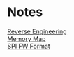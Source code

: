 # Notes
[Reverse Engineering](./reveng.md)  
[Memory Map](./memorymap.md)  
[SPI FW Format](./spi_fw_format.md)
